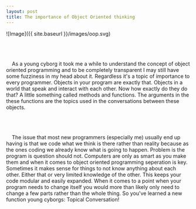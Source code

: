 ```yaml
---
layout: post
title: The importance of Object Oriented thinking
---
```


![Image]({{ site.baseurl }}/images/oop.svg)

<br /> <br /> <br />
&nbsp;&nbsp;&nbsp;&nbsp;As a young cyborg it took me a while to understand the concept of object oriented programming and to be completely transparent I may still have some fuzziness in my head about it. Regardless it's a topic of importance to every programmer. Objects in your program are exactly that. Objects in a world that speak and interact with each other. Now how exactly do they do that? A little something called methods and functions. The arguments in the these functions are the topics used in the conversations between these objects.

<br /> <br /> <br />
&nbsp;&nbsp;&nbsp;&nbsp;The issue that most new programmers (especially me) usually end up having is that we code what we think is there rather than reality because as the ones coding we already know what is going to happen. Problem is the program is question should not. Computers are only as smart as you make them and when it comes to object oriented programming seperation is key. Sometimes it makes sense for things to not know anything about each other. Either that or very limited knowledge of the other. This keeps your code modular and easily expanded. When it comes to a point when your program needs to change itself you would more than likely only need to change a few parts rather than the whole thing. So you've learned a new function young cyborgs: Topical Conversation!